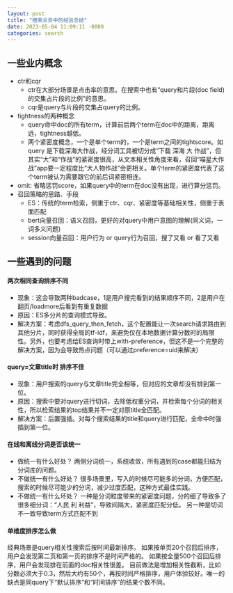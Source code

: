 ```yaml
---
layout: post
title: "搜索业务中的经验总结"
date: 2023-05-04 11:09:11 -0800
categories: search
---
```


## 一些业内概念
- ctr和cqr
    - ctr在大部分场景是点击率的意思。在搜索中也有“query和片段(doc field)的交集占片段的比例”的意思。
    - cqr是query与片段的交集占query的比例。
- tightness的两种概念
    - query命中doc的所有term，计算前后两个term在doc中的距离，距离远，tightness越低。
    - 两个紧密度概念，一个是单个term的，一个是term之间的tightscore。如query 是下载深海大作战，经分词工具被切分成“下载 深海 大 作战”，但其实“大”和“作战”的紧密度很高，从文本相关性角度来看，召回“喵星大作战”app要一定程度比“大人物作战”会更相关。单个term的紧密度代表了这个term被认为需要跟它的前后词紧密相连。
- omit: 省略惩罚score，如果query中的term在doc没有出现，进行算分惩罚。
- 召回策略的思路、手段
  - ES：传统的term检索，侧重于ctr、cqr、紧密度等基础相关性，侧重于表面匹配
  - bert向量召回：语义召回，更好的对query中用户意图的理解(同义词，一词多义问题)
  - session向量召回：用户行为 or query行为召回，搜了又看 or 看了又看


## 一些遇到的问题

#### 两次相同查询排序不同
- 现象：这会导致两种badcase，1是用户搜完看到的结果顺序不同，2是用户在翻页/loadmore后看到有重复数据
- 原因：ES多分片的查询模式导致。
- 解决方案：考虑dfs_query_then_fetch，这个配置能让一次search请求路由到其他分片，同时获得全局的tf-idf，来避免仅在本地数据计算分数时的局限性。另外，也要考虑给ES查询时带上with-preference，但这不是一个完整的解决方案，因为会导致热点问题（可以通过preference=uid来解决）

#### query=文章title时 排序不佳
- 现象：用户搜索的query与文章title完全相等，但对应的文章却没有排到第一位。
- 原因：搜索中要对query进行切词，去除低权重分词，并检索每个分词的相关性，所以检索结果的top结果并不一定对原title全匹配。
- 解决方案：后置强插。对每个搜索结果的title和query进行匹配，全命中时强插到第一位。

#### 在线和离线分词是否该统一
- 做统一有什么好处？
两侧分词统一，系统收敛，所有遇到的case都能归结为分词库的问题。
- 不做统一有什么好处？
很多场景里，写入的时候尽可能多的分词，方便匹配，搜索的时候尽可能少的分词，减少过度匹配，这种方式最佳实践。
- 不做统一有什么坏处？
一种是分词粒度带来的紧密度问题，分的细了导致多了很多细分词：“人民 利 利益”，导致间隔大，紧密度匹配分低。
另一种是切词不一致导致term方式匹配不到

#### 单维度排序怎么做
经典场景是query相关性搜索后按时间最新排序。
如果按单页20个召回后排序，用户会发现第二页和第一页的排序不是时间严格的。
如果按全量500个召回后排序，用户会发现排在前面的doc相关性很差。
目前做法是增加相关性截断，比如分数必须大于0.3，然后大约有50个，再按时间严格排序，用户体验较好。唯一的缺点是同query下“默认排序”和“时间排序”的结果个数不同。

